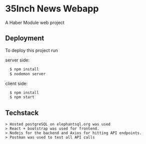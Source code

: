 
# 35Inch News Webapp

A Haber Module web project 


## Deployment

To deploy this project run

server side:
```bash
  $ npm install
  $ nodemon server
```
client side:
```bash
  $ npm install
  $ npm start
```




## Techstack
```
> Hosted postgreSQL on elephantsql.org was used
> React + bootstrap was used for frontend.
> Nodejs for the backend and Axios for hitting API endpoints.
> Postman was used to test all API calls
```
